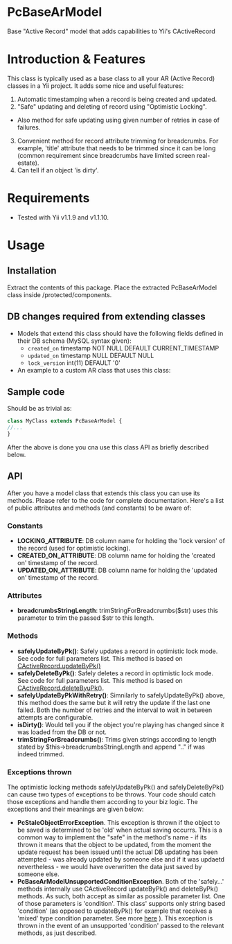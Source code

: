 PcBaseArModel
=============

Base "Active Record" model that adds capabilities to Yii's CActiveRecord

# Introduction & Features

This class is typically used as a base class to all your AR (Active Record) classes in a Yii project. It adds some nice and useful features:

1. Automatic timestamping when a record is being created and updated.
2. "Safe" updating and deleting of record using "Optimistic Locking".
  * Also method for safe updating using given number of retries in case of failures.
3. Convenient method for record attribute trimming for breadcrumbs. For example, 'title' attribute that needs to be trimmed since it can be long (common requirement since breadcrumbs have limited screen real-estate).
4. Can tell if an object 'is dirty'.

# Requirements

* Tested with Yii v1.1.9 and v1.1.10.

# Usage

## Installation

Extract the contents of this package. Place the extracted PcBaseArModel class inside /protected/components.

## DB changes required from extending classes

* Models that extend this class should have the following fields defined in their DB schema (MySQL syntax given):
  * `created_on` timestamp NOT NULL DEFAULT CURRENT_TIMESTAMP
  * `updated_on` timestamp NULL DEFAULT NULL
  * `lock_version` int(11) DEFAULT '0'
* An example to a custom AR class that uses this class:

## Sample code

Should be as trivial as:

```php
class MyClass extends PcBaseArModel {
//...
}
```
After the above is done you cna use this class API as briefly described below.

## API 

After you have a model class that extends this class you can use its methods. Please refer to the code for complete documentation. Here's a list of public attributes and methods (and constants) to be aware of:

### Constants
* **LOCKING_ATTRIBUTE**: DB column name for holding the 'lock version' of the record (used for optimistic locking).
* **CREATED_ON_ATTRIBUTE**: DB column name for holding the 'created on' timestamp of the record.      
* **UPDATED_ON_ATTRIBUTE**: DB column name for holding the 'updated on' timestamp of the record.


### Attributes

* **breadcrumbsStringLength**: trimStringForBreadcrumbs($str) uses this parameter to trim the passed $str to this length.

### Methods

* **safelyUpdateByPk()**: Safely updates a record in optimistic lock mode. See code for full parameters list. This method is based on [CActiveRecord.updateByPk()](http://www.yiiframework.com/doc/api/1.1/CActiveRecord#updateByPk-detail)
* **safelyDeleteByPk()**: Safely deletes a record in optimistic lock mode. See code for full parameters list. This method is based on [CActiveRecord.deleteByuPk()](http://www.yiiframework.com/doc/api/1.1/CActiveRecord#deleteByPk-detail).
* **safelyUpdateByPkWithRetry()**: Simnilarly to safelyUpdateByPk() above, this method does the same but it will retry the update if the last one failed. Both the number of retries and the interval to wait in between attempts are configurable. 
* **isDirty()**: Would tell you if the object you're playing has changed since it was loaded from the DB or not.
* **trimStringForBreadcrumbs()**: Trims given strings according to length stated by $this->breadcrumbsStringLength and append ".." if was indeed trimmed.

### Exceptions thrown

The optimistic locking methods safelyUpdateByPk() and safelyDeleteByPk() can cause two types of exceptions to be throws. Your code should catch those exceptions and handle them according to your biz logic. The exceptions and their meanings are given below:
* **PcStaleObjectErrorException**. This exception is thrown if the object to be saved is determined to be 'old' when actual saving occurrs. This is a common way to implement the "safe" in the method's name - if its thrown it means that the object to be updated, from the moment the update request has been issued until the actual DB updating has been attempted - was already updated by someone else and if it was updaetd nevertheless - we would have overwritten the data just saved by someone else.
* **PcBaseArModelUnsupportedConditionException**. Both of the 'safely...' methods internally use CActiveRecord updateByPk() and deleteByPk() methods. As such, both accept as similar as possible parameter list. One of those parameters is 'condition'. This class' supports only string based 'condition' (as opposed to updateByPk() for example that receives a 'mixed' type condition parameter. See more [here](http://www.yiiframework.com/doc/api/1.1/CActiveRecord#updateByPk-detail) ). This exception is thrown in the event of an unsupported 'condition' passed to the relevant methods, as just described.